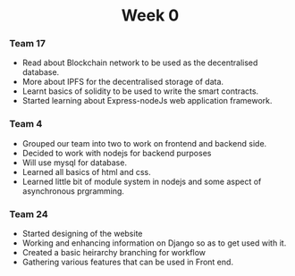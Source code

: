 <h1 align="center"> Week 0 </h1>

### Team 17

- Read about Blockchain network to be used as the decentralised database.
- More about IPFS for the decentralised storage of data.
- Learnt basics of solidity to be used to write the smart contracts.
- Started learning about Express-nodeJs web application framework.


### Team 4

- Grouped our team into two to work on frontend and backend side.
- Decided to work with nodejs for backend purposes
- Will use mysql for database.
- Learned all basics of html  and css.
- Learned little bit of module system in nodejs and some aspect of asynchronous prgramming.

### Team 24

- Started designing of the website
- Working and enhancing information on Django so as to get used with it.
- Created a basic heirarchy branching for workflow
- Gathering various features that can be used in Front end.

